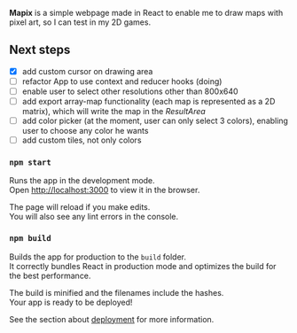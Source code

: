 **Mapix** is a simple webpage made in React to enable me to draw maps with pixel art, so I can test in my 2D games.

## Next steps

- [x] add custom cursor on drawing area
- [ ] refactor App to use context and reducer hooks (doing)
- [ ] enable user to select other resolutions other than 800x640
- [ ] add export array-map functionality (each map is represented as a 2D matrix), which will write the map in the _ResultArea_
- [ ] add color picker (at the moment, user can only select 3 colors), enabling user to choose any color he wants
- [ ] add custom tiles, not only colors

### `npm start`

Runs the app in the development mode.<br />
Open [http://localhost:3000](http://localhost:3000) to view it in the browser.

The page will reload if you make edits.<br />
You will also see any lint errors in the console.

### `npm build`

Builds the app for production to the `build` folder.<br />
It correctly bundles React in production mode and optimizes the build for the best performance.

The build is minified and the filenames include the hashes.<br />
Your app is ready to be deployed!

See the section about [deployment](https://facebook.github.io/create-react-app/docs/deployment) for more information.
